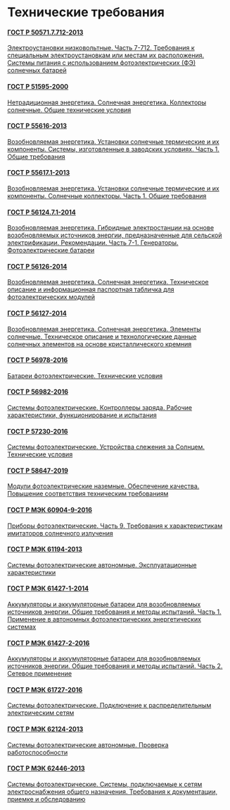 # Технические требования

#### [ГОСТ Р 50571.7.712-2013](gost/50571.7.712-2013.md)

<a href="~/files/50571.7.712-2013.pdf" onclick="openPdf('50571.7.712-2013.pdf', 'application/pdf');">Электроустановки низковольтные. Часть 7-712. Требования к специальным электроустановкам или местам их расположения. Системы питания с использованием фотоэлектрических (ФЭ) солнечных батарей </a>

#### [ГОСТ Р 51595-2000](gost/51595-2000.md)

<a href="~/files/51595-2000.pdf" onclick="openPdf('51595-2000.pdf', 'application/pdf');">Нетрадиционная энергетика. Солнечная энергетика. Коллекторы солнечные. Общие технические условия </a>

#### [ГОСТ Р 55616-2013](gost/55616-2013.md)

<a href="~/files/55616-2013.pdf" onclick="openPdf('55616-2013.pdf', 'application/pdf');">Возобновляемая энергетика. Установки солнечные термические и их компоненты. Системы, изготовленные в заводских условиях. Часть 1. Общие требования </a>

#### [ГОСТ Р 55617.1-2013](gost/55617.1-2013.md)

<a href="~/files/55617.1-2013.pdf" onclick="openPdf('55617.1-2013.pdf', 'application/pdf');">Возобновляемая энергетика. Установки солнечные термические и их компоненты. Солнечные коллекторы. Часть 1. Общие требования </a>

#### [ГОСТ Р 56124.7.1-2014](gost/56124.7.1-2014.md)

<a href="~/files/56124.7.1-2014.pdf" onclick="openPdf('56124.7.1-2014.pdf', 'application/pdf');">Возобновляемая энергетика. Гибридные электростанции на основе возобновляемых источников энергии, предназначенные для сельской электрификации. Рекомендации. Часть 7-1. Генераторы. Фотоэлектрические батареи </a>

#### [ГОСТ Р 56126-2014](gost/56126-2014.md)

<a href="~/files/51237-98.pdf" onclick="openPdf('51237-98.pdf', 'application/pdf');">Возобновляемая энергетика. Солнечная энергетика. Техническое описание и информационная паспортная табличка для фотоэлектрических модулей </a>

#### [ГОСТ Р 56127-2014](gost/56127-2014.md)

<a href="~/files/56127-2014.pdf" onclick="openPdf('56127-2014.pdf', 'application/pdf');">Возобновляемая энергетика. Солнечная энергетика. Элементы солнечные. Техническое описание и технологические данные солнечных элементов на основе кристаллического кремния </a>

#### [ГОСТ Р 56978-2016](gost/56978-2016.md)

<a href="~/files/56978-2016.pdf" onclick="openPdf('56978-2016.pdf', 'application/pdf');">Батареи фотоэлектрические. Технические условия </a>

#### [ГОСТ Р 56982-2016](gost/56982-2016.md)

<a href="~/files/56982-2016.pdf" onclick="openPdf('56982-2016.pdf', 'application/pdf');">Системы фотоэлектрические. Контроллеры заряда. Рабочие характеристики, функционирование и испытания </a>

#### [ГОСТ Р 57230-2016](gost/57230-2016.md)

<a href="~/files/57230-2016.pdf" onclick="openPdf('57230-2016.pdf', 'application/pdf');">Системы фотоэлектрические. Устройства слежения за Солнцем. Технические условия </a>

#### [ГОСТ Р 58647-2019](gost/58647-2019.md)

<a href="~/files/58647-2019.pdf" onclick="openPdf('58647-2019.pdf', 'application/pdf');">Модули фотоэлектрические наземные. Обеспечение качества. Повышение соответствия техническим требованиям </a>

#### [ГОСТ Р МЭК 60904-9-2016](gost/60904-9-2016.md)

<a href="~/files/МЭК 60904-9-2016.pdf" onclick="openPdf('МЭК 60904-9-2016.pdf', 'application/pdf');">Приборы фотоэлектрические. Часть 9. Требования к характеристикам имитаторов солнечного излучения </a>

#### [ГОСТ Р МЭК 61194-2013](gost/61194-2013.md)

<a href="~/files/МЭК 61194-2013.pdf" onclick="openPdf('МЭК 61194-2013.pdf', 'application/pdf');">Системы фотоэлектрические автономные. Эксплуатационные характеристики </a>

#### [ГОСТ Р МЭК 61427-1-2014](gost/61427-1-2014.md)

<a href="~/files/МЭК 61427-1-2014.pdf" onclick="openPdf('МЭК 61427-1-2014.pdf', 'application/pdf');">Аккумуляторы и аккумуляторные батареи для возобновляемых источников энергии. Общие требования и методы испытаний. Часть 1. Применение в автономных фотоэлектрических энергетических системах </a>

#### [ГОСТ Р МЭК 61427-2-2016](gost/61427-2-2016.md)

<a href="~/files/МЭК 61427-2-2016.pdf" onclick="openPdf('МЭК 61427-2-2016.pdf', 'application/pdf');">Аккумуляторы и аккумуляторные батареи для возобновляемых источников энергии. Общие требования и методы испытаний. Часть 2. Сетевое применение </a>

#### [ГОСТ Р МЭК 61727-2016](gost/61727-2016.md)

<a href="~/files/МЭК 61727-2016.pdf" onclick="openPdf('МЭК 61727-2016.pdf', 'application/pdf');">Системы фотоэлектрические. Подключение к распределительным электрическим сетям </a>

#### [ГОСТ Р МЭК 62124-2013](gost/62124-2013.md)

<a href="~/files/МЭК 62124-2013.pdf" onclick="openPdf('МЭК 62124-2013.pdf', 'application/pdf');">Системы фотоэлектрические автономные. Проверка работоспособности </a>

#### [ГОСТ Р МЭК 62446-2013](gost/62446-2013.md)

<a href="~/files/МЭК 62446-2013.pdf" onclick="openPdf('МЭК 62446-2013.pdf', 'application/pdf');">Системы фотоэлектрические. Системы, подключаемые к сетям электроснабжения общего назначения. Требования к документации, приемке и обследованию </a>